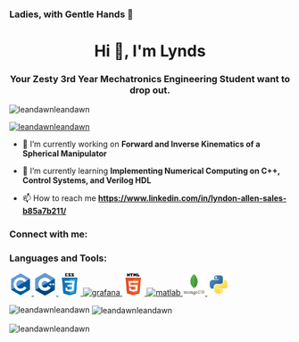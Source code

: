 ### Ladies, with Gentle Hands 🤲


<h1 align="center">Hi 👋, I'm Lynds</h1>
<h3 align="center">Your Zesty 3rd Year Mechatronics Engineering Student want to drop out.</h3>

<p align="left"> <img src="https://komarev.com/ghpvc/?username=leandawnleandawn&label=Profile%20views&color=0e75b6&style=flat" alt="leandawnleandawn" /> </p>

<p align="left"> <a href="https://github.com/ryo-ma/github-profile-trophy"><img src="https://github-profile-trophy.vercel.app/?username=leandawnleandawn" alt="leandawnleandawn" /></a> </p>

- 🔭 I’m currently working on **Forward and Inverse Kinematics of a Spherical Manipulator**

- 🌱 I’m currently learning **Implementing Numerical Computing on C++, Control Systems, and Verilog HDL**

- 📫 How to reach me **https://www.linkedin.com/in/lyndon-allen-sales-b85a7b211/**

<h3 align="left">Connect with me:</h3>
<p align="left">
</p>

<h3 align="left">Languages and Tools:</h3>
<p align="left"> <a href="https://www.cprogramming.com/" target="_blank" rel="noreferrer"> <img src="https://raw.githubusercontent.com/devicons/devicon/master/icons/c/c-original.svg" alt="c" width="40" height="40"/> </a> <a href="https://www.w3schools.com/cpp/" target="_blank" rel="noreferrer"> <img src="https://raw.githubusercontent.com/devicons/devicon/master/icons/cplusplus/cplusplus-original.svg" alt="cplusplus" width="40" height="40"/> </a> <a href="https://www.w3schools.com/css/" target="_blank" rel="noreferrer"> <img src="https://raw.githubusercontent.com/devicons/devicon/master/icons/css3/css3-original-wordmark.svg" alt="css3" width="40" height="40"/> </a> <a href="https://grafana.com" target="_blank" rel="noreferrer"> <img src="https://www.vectorlogo.zone/logos/grafana/grafana-icon.svg" alt="grafana" width="40" height="40"/> </a> <a href="https://www.w3.org/html/" target="_blank" rel="noreferrer"> <img src="https://raw.githubusercontent.com/devicons/devicon/master/icons/html5/html5-original-wordmark.svg" alt="html5" width="40" height="40"/> </a> <a href="https://www.mathworks.com/" target="_blank" rel="noreferrer"> <img src="https://upload.wikimedia.org/wikipedia/commons/2/21/Matlab_Logo.png" alt="matlab" width="40" height="40"/> </a> <a href="https://www.mongodb.com/" target="_blank" rel="noreferrer"> <img src="https://raw.githubusercontent.com/devicons/devicon/master/icons/mongodb/mongodb-original-wordmark.svg" alt="mongodb" width="40" height="40"/> </a> <a href="https://www.python.org" target="_blank" rel="noreferrer"> <img src="https://raw.githubusercontent.com/devicons/devicon/master/icons/python/python-original.svg" alt="python" width="40" height="40"/> </a> </p>

<p><img align="left" src="https://github-readme-stats.vercel.app/api/top-langs?username=leandawnleandawn&show_icons=true&locale=en&layout=compact" alt="leandawnleandawn" /></p>

<p>&nbsp;<img align="center" src="https://github-readme-stats.vercel.app/api?username=leandawnleandawn&show_icons=true&locale=en" alt="leandawnleandawn" /></p>

<p><img align="center" src="https://github-readme-streak-stats.herokuapp.com/?user=leandawnleandawn&" alt="leandawnleandawn" /></p>
